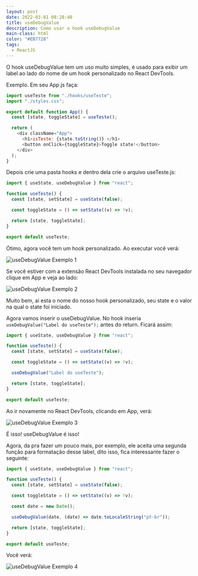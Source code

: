 ```yaml
---
layout: post
date: 2022-03-01 08:28:40
title: useDebugValue
description: Como usar o hook useDebugValue
main-class: html
color: "#EB7728"
tags:
  - ReactJS
---
```

O hook useDebugValue tem um uso muito simples, é usado para exibir um label ao lado do nome de um hook personalizado no React DevTools.

Exemplo. Em seu App.js faça:

```javascript
import useTeste from "./hooks/useTeste";
import "./styles.css";

export default function App() {
  const [state, toggleState] = useTeste();

  return (
    <div className="App">
      <h1>isTeste: {state.toString()} </h1>
      <button onClick={toggleState}>Toggle state!</button>
    </div>
  );
}

```

Depois crie uma pasta hooks e dentro dela crie o arquivo useTeste.js:

```javascript
import { useState, useDebugValue } from "react";

function useTeste() {
  const [state, setState] = useState(false);

  const toggleState = () => setState((v) => !v);

  return [state, toggleState];
}

export default useTeste;
```

Ótimo, agora você tem um hook personalizado. Ao executar você verá:

![useDebugValue Exemplo 1](/assets/img/usedebugvalue-1.png "useDebugValue Exemplo 1")

Se você estiver com a extensão React DevTools instalada no seu navegador clique em App e veja ao lado:

![useDebugValue Exemplo 2](/assets/img/usedebugvalue-2.png "useDebugValue Exemplo 2")

Muito bem, ai esta o nome do nosso hook personalizado, seu state e o valor na qual o state foi iniciado.

Agora vamos inserir o useDebugValue. No hook inseria `useDebugValue("Label do useTeste");` antes do return. Ficará assim:

```javascript
import { useState, useDebugValue } from "react";

function useTeste() {
  const [state, setState] = useState(false);

  const toggleState = () => setState((v) => !v);

  useDebugValue("Label do useTeste");

  return [state, toggleState];
}

export default useTeste;

```

Ao ir novamente no React DevTools, clicando em App, verá:

![useDebugValue Exemplo 3](/assets/img/usedebugvalue-3.png "useDebugValue Exemplo 3")

É isso! useDebugValue é isso!

Agora, da pra fazer um pouco mais, por exemplo, ele aceita uma segunda função para formatação desse label, dito isso, fica interessante fazer o seguinte:

```javascript
import { useState, useDebugValue } from "react";

function useTeste() {
  const [state, setState] = useState(false);

  const toggleState = () => setState((v) => !v);

  const date = new Date();

  useDebugValue(date, (date) => date.toLocaleString("pt-br"));

  return [state, toggleState];
}

export default useTeste;
```

Você verá:

![useDebugValue Exemplo 4](/assets/img/usedebugvalue-4.png "useDebugValue Exemplo 4")